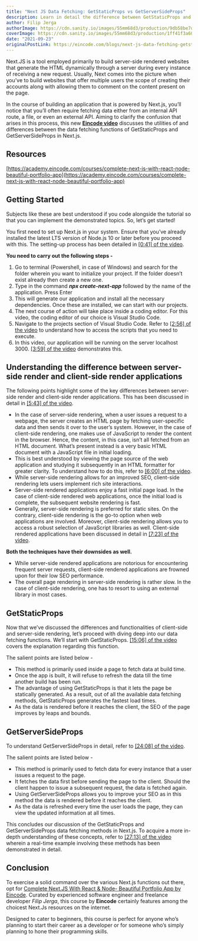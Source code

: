```yaml
---
title: "Next JS Data Fetching: GetStaticProps vs GetServerSideProps"
description: Learn in detail the difference between GetStaticProps and GetServerSideProps, functions used in Next.js to fetch data for pre-rendering.
author: Filip Jerga
authorImage: https://cdn.sanity.io/images/55mm68d3/production/9db58be7d6d8ec2962b8754c8e89316afc190733-460x460.png
coverImage: https://cdn.sanity.io/images/55mm68d3/production/1ff41f3a60c18b834752dfe0c4c259ddca4d0bb0-1280x720.jpg?h=600&fm=jpg&q=70
date: "2021-09-23"
originalPostLink: https://eincode.com/blogs/next-js-data-fetching-getstaticprops-vs-getserversideprops
---
```


Next.JS is a tool employed primarily to build server-side rendered websites that generate the HTML dynamically through a server during every instance of receiving a new request. Usually, Next comes into the picture when you’ve to build websites that offer multiple users the scope of creating their accounts along with allowing them to comment on the content present on the page.

In the course of building an application that is powered by Next.js, you’ll notice that you’ll often require fetching data either from an internal API route, a file, or even an external API. Aiming to clarify the confusion that arises in this process, this new [**Eincode video**](https://www.youtube.com/watch?v=J1E2-hJZUVg) discusses the utilities of and differences between the data fetching functions of GetStaticProps and GetServerSideProps in Next.js.

## Resources

[https://academy.eincode.com/courses/complete-next-js-with-react-node-beautiful-portfolio-app](https://academy.eincode.com/courses/complete-next-js-with-react-node-beautiful-portfolio-app)

## Getting Started

Subjects like these are best understood if you code alongside the tutorial so that you can implement the demonstrated topics. So, let’s get started!

You first need to set up Next.js in your system. Ensure that you’ve already installed the latest LTS version of Node.js 10 or later before you proceed with this. The setting-up process has been detailed in [[0:41] of the video](https://youtu.be/J1E2-hJZUVg?t=41).

**You need to carry out the following steps -**

1.  Go to terminal (Powershell, in case of Windows) and search for the folder wherein you want to initialize your project. If the folder doesn’t exist already then create a new one.
2.  Type in the command **_npx create-next-app_** followed by the name of the application. Press Enter
3.  This will generate our application and install all the necessary dependencies. Once these are installed, we can start with our projects.
4.  The next course of action will take place inside a coding editor. For this video, the coding editor of our choice is Visual Studio Code.
5.  Navigate to the projects section of Visual Studio Code. Refer to [[2:56] of the video](https://youtu.be/J1E2-hJZUVg?t=176) to understand how to access the scripts that you need to execute.
6.  In this video, our application will be running on the server localhost 3000. [[3:59] of the video](https://youtu.be/J1E2-hJZUVg?t=239) demonstrates this.

## Understanding the difference between server-side render and client-side render applications

The following points highlight some of the key differences between server-side render and client-side render applications. This has been discussed in detail in [[5:43] of the video](https://youtu.be/J1E2-hJZUVg?t=343).

- In the case of server-side rendering, when a user issues a request to a webpage, the server creates an HTML page by fetching user-specific data and then sends it over to the user’s system. However, in the case of client-side rendering, one makes use of JavaScript to render the content in the browser. Hence, the content, in this case, isn’t all fetched from an HTML document. What’s present instead is a very basic HTML document with a JavaScript file in initial loading.
- This is best understood by viewing the page source of the web application and studying it subsequently in an HTML formatter for greater clarity. To understand how to do this, refer to [[6:00] of the video](https://youtu.be/J1E2-hJZUVg?t=360).
- While server-side rendering allows for an improved SEO, client-side rendering lets users implement rich site interactions.
- Server-side rendered applications enjoy a fast initial page load. In the case of client-side rendered web applications, once the initial load is complete, the subsequent website rendering is fast.
- Generally, server-side rendering is preferred for static sites. On the contrary, client-side rendering is the go-to option when web applications are involved. Moreover, client-side rendering allows you to access a robust selection of JavaScript libraries as well. Client-side rendered applications have been discussed in detail in [[7:23] of the video](https://youtu.be/J1E2-hJZUVg?t=443).

**Both the techniques have their downsides as well.**

- While server-side rendered applications are notorious for encountering frequent server requests, client-side rendered applications are frowned upon for their low SEO performance.
- The overall page rendering in server-side rendering is rather slow. In the case of client-side rendering, one has to resort to using an external library in most cases.

## GetStaticProps

Now that we’ve discussed the differences and functionalities of client-side and server-side rendering, let’s proceed with diving deep into our data fetching functions. We’ll start with GetStaticProps. [[15:06] of the video](https://youtu.be/J1E2-hJZUVg?t=906) covers the explanation regarding this function.

The salient points are listed below -

- This method is primarily used inside a page to fetch data at build time.
- Once the app is built, it will refuse to refresh the data till the time another build has been run.
- The advantage of using GetStaticProps is that it lets the page be statically generated. As a result, out of all the available data fetching methods, GetStaticProps generates the fastest load times.
- As the data is rendered before it reaches the client, the SEO of the page improves by leaps and bounds.

## GetServerSideProps

To understand GetServerSideProps in detail, refer to [[24:08] of the video](https://youtu.be/J1E2-hJZUVg?t=1448).

The salient points are listed below -

- This method is primarily used to fetch data for every instance that a user issues a request to the page.
- It fetches the data first before sending the page to the client. Should the client happen to issue a subsequent request, the data is fetched again.
- Using GetServerSideProps allows you to improve your SEO as in this method the data is rendered before it reaches the client.
- As the data is refreshed every time the user loads the page, they can view the updated information at all times.

This concludes our discussion of the GetStaticProps and GetServerSideProps data fetching methods in Next.js. To acquire a more in-depth understanding of these concepts, refer to [[27:13] of the video](https://youtu.be/J1E2-hJZUVg?t=1633) wherein a real-time example involving these methods has been demonstrated in detail.

## Conclusion

To exercise a solid command over the various Next.js functions out there, opt for [Complete Next.JS With React & Node- Beautiful Portfolio App by Eincode](https://academy.eincode.com/courses/complete-next-js-with-react-node-beautiful-portfolio-app). Curated by experienced software engineer and freelance developer _Filip Jerga_, this course by **Eincode** certainly features among the choicest Next.Js resources on the internet.

Designed to cater to beginners, this course is perfect for anyone who’s planning to start their career as a developer or for someone who’s simply planning to hone their programming skills.
